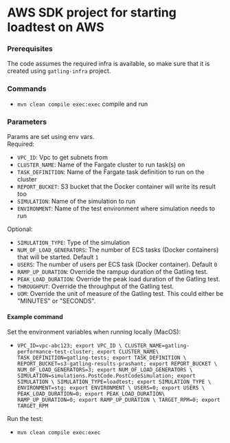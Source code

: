 # AWS SDK project for starting loadtest on AWS

### Prerequisites
The code assumes the required infra is available, so make sure that it is created using `gatling-infra` project.

### Commands

* `mvn clean compile exec:exec` compile and run

### Parameters
Params are set using env vars.  
Required:  
* `VPC_ID`: Vpc to get subnets from  
* `CLUSTER_NAME`: Name of the Fargate cluster to run task(s) on  
* `TASK_DEFINITION`: Name of the Fargate task definition to run on the cluster  
* `REPORT_BUCKET`: S3 bucket that the Docker container will write its result too
* `SIMULATION`: Name of the simulation to run
* `ENVIRONMENT`: Name of the test environment where simulation needs to run

Optional:
* `SIMULATION_TYPE`: Type of the simulation
* `NUM_OF_LOAD_GENERATORS`: The number of ECS tasks (Docker containers) that will be started. Default `1`
* `USERS`: The number of users per ECS task (Docker container). Default `0`
* `RAMP_UP_DURATION`: Override the rampup duration of the Gatling test.
* `PEAK_LOAD_DURATION`: Override the peak load duration of the Gatling test.
* `THROUGHPUT`: Override the throughput of the Gatling test.
* `UOM`: Override the unit of measure of the Gatling test. This could either be "MINUTES" or "SECONDS".


#### Example command
Set the environment variables when running locally (MacOS):
* `VPC_ID=vpc-abc123; export VPC_ID \
CLUSTER_NAME=gatling-performance-test-cluster; export CLUSTER_NAME\
TASK_DEFINITION=gatling-tests; export TASK_DEFINITION \
REPORT_BUCKET=s3-gatling-results-prashant; export REPORT_BUCKET \
NUM_OF_LOAD_GENERATORS=3; export NUM_OF_LOAD_GENERATORS \
SIMULATION=simulations.PostCode.PostCodeSimulation; export SIMULATION \
SIMULATION_TYPE=loadtest; export SIMULATION_TYPE \
ENVIRONMENT=stg; export ENVIRONMENT \
USERS=0; export USERS \
PEAK_LOAD_DURATION=0; export PEAK_LOAD_DURATION\
RAMP_UP_DURATION=0; export RAMP_UP_DURATION \
TARGET_RPM=0; export TARGET_RPM`

Run the test:
* `mvn clean compile exec:exec`